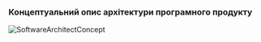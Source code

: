 ### Концептуальний опис архітектури програмного продукту
![SoftwareArchitectConcept](https://github.com/oleksandrblazhko/ai-213-poyatsika/assets/101941157/5b9920c6-99db-4bd8-829d-dc8e97f0ff9d)
